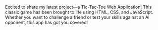Excited to share my latest project—a Tic-Tac-Toe Web Application! This classic game has been brought to life using HTML, CSS, and JavaScript. Whether you want to challenge a friend or test your skills against an AI opponent, this app has got you covered!
